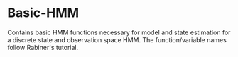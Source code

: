 # Basic-HMM
Contains basic HMM functions necessary for model and state estimation for a discrete state and observation space HMM. The function/variable names follow Rabiner's tutorial.
